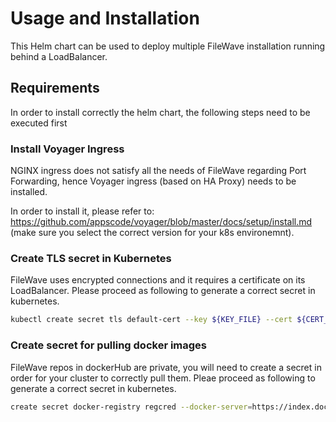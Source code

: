 # Usage and Installation
This Helm chart can be used to deploy multiple FileWave installation running behind a LoadBalancer. 

## Requirements
In order to install correctly the helm chart, the following steps need to be executed first

### Install Voyager Ingress
NGINX ingress does not satisfy all the needs of FileWave regarding Port Forwarding, hence Voyager ingress (based on HA Proxy) needs to be installed.

In order to install it, please refer to: https://github.com/appscode/voyager/blob/master/docs/setup/install.md (make sure you select the correct version for your k8s environemnt).

### Create TLS secret in Kubernetes
FileWave uses encrypted connections and it requires a certificate on its LoadBalancer. Please proceed as following to generate a correct secret in kubernetes.

```bash
kubectl create secret tls default-cert --key ${KEY_FILE} --cert ${CERT_FILE}
```

### Create secret for pulling docker images
FileWave repos in dockerHub are private, you will need to create a secret in order for your cluster to correctly pull them. Pleae proceed as following to generate a correct secret in kubernetes.

```bash
create secret docker-registry regcred --docker-server=https://index.docker.io/v1/ --docker-username=${DOCKER_USER}--docker-password=${DOCKER_PWD}  --docker-email=${DOCKER_EMAIL}
```